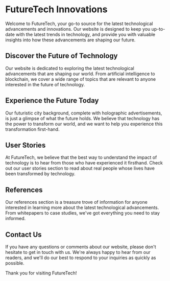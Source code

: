 <!--font:Cinzel-->

# FutureTech Innovations

Welcome to FutureTech, your go-to source for the latest technological advancements and innovations. Our website is designed to keep you up-to-date with the latest trends in technology, and provide you with valuable insights into how these advancements are shaping our future.

## Discover the Future of Technology

Our website is dedicated to exploring the latest technological advancements that are shaping our world. From artificial intelligence to blockchain, we cover a wide range of topics that are relevant to anyone interested in the future of technology.

## Experience the Future Today

Our futuristic city background, complete with holographic advertisements, is just a glimpse of what the future holds. We believe that technology has the power to transform our world, and we want to help you experience this transformation first-hand.

## User Stories

At FutureTech, we believe that the best way to understand the impact of technology is to hear from those who have experienced it firsthand. Check out our user stories section to read about real people whose lives have been transformed by technology.

## References

Our references section is a treasure trove of information for anyone interested in learning more about the latest technological advancements. From whitepapers to case studies, we've got everything you need to stay informed.

## Contact Us

If you have any questions or comments about our website, please don't hesitate to get in touch with us. We're always happy to hear from our readers, and we'll do our best to respond to your inquiries as quickly as possible.

Thank you for visiting FutureTech!

<!--

Write me content for website with wallpaper which alt text is:

"A futuristic city with holographic advertisements for a tech or innovation website"

The name/title of the page should not be 1:1 copy of the alt text but rather a real content of the website which is using this wallpaper.

- Use markdown format 
- Start with heading
- Heading should be short and concise
- The content should look like a real website 
- The website should not be about the wallpaper, wallpaper is just a related background
- Heading should be contain work "wallpaper" or "background"
- Include real sections like references, contact, user stories, etc. use things relevant to the page purpose.
- Feel free to use structure like headings, bullets, numbering, blockquotes, paragraphs, horizontal lines, etc.
- You can use formatting like bold or _italic_
- You can include UTF-8 emojis
- Links should be only #hash anchors (and you can refer to the document itself)
- Do not include images


---


# FutureTech: Exploring the Latest Innovations

Welcome to FutureTech, your go-to source for the latest technological advancements and innovations. Our website is designed to keep you up-to-date with the latest trends in technology, and provide you with valuable insights into how these advancements are shaping our future.

## Discover the Future of Technology

Our website is dedicated to exploring the latest technological advancements that are shaping our world. From artificial intelligence to blockchain, we cover a wide range of topics that are relevant to anyone interested in the future of technology.

## Experience the Future Today

Our futuristic city background, complete with holographic advertisements, is just a glimpse of what the future holds. We believe that technology has the power to transform our world, and we want to help you experience this transformation first-hand.

## User Stories

At FutureTech, we believe that the best way to understand the impact of technology is to hear from those who have experienced it firsthand. Check out our user stories section to read about real people whose lives have been transformed by technology.

## References

Our references section is a treasure trove of information for anyone interested in learning more about the latest technological advancements. From whitepapers to case studies, we've got everything you need to stay informed.

## Contact Us

If you have any questions or comments about our website, please don't hesitate to get in touch with us. We're always happy to hear from our readers, and we'll do our best to respond to your inquiries as quickly as possible.

Thank you for visiting FutureTech!

-->
